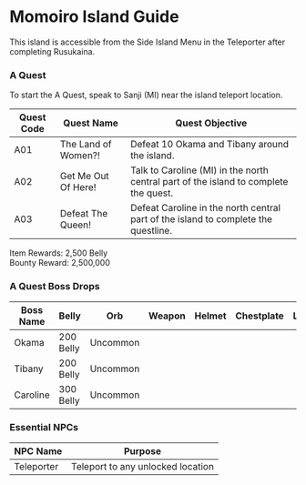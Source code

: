 # Momoiro Island Guide

This island is accessible from the Side Island Menu in the Teleporter after completing Rusukaina.

### A Quest

To start the A Quest, speak to Sanji (MI) near the island teleport location.

| Quest Code| Quest Name           | Quest Objective|
|-----------|-----------           |-----------|
| A01       | The Land of Women?!  |Defeat 10 Okama and Tibany around the island.|
| A02       | Get Me Out Of Here!  |Talk to Caroline (MI) in the north central part of the island to complete the quest.|
| A03       | Defeat The Queen!    |Defeat Caroline in the north central part of the island to complete the questline.|

Item Rewards: 2,500 Belly<br>
Bounty Reward: 2,500,000

### A Quest Boss Drops

| Boss Name | Belly      | Orb      | Weapon    | Helmet    | Chestplate | Leggings  | Boots     | Other     |
|-----------|----------- |----------|-----------|-----------|----------- |-----------|-----------|-----------|
| Okama     | 200 Belly  | Uncommon |           |           |            |           |           |           |
| Tibany    | 200 Belly  | Uncommon |           |           |            |           |           |           |
| Caroline  | 300 Belly  | Uncommon |           |           |            |           |           |           |

### Essential NPCs

| NPC Name              | Purpose                                   |
|-------------          |-----------                                |
| Teleporter            | Teleport to any unlocked location         |

